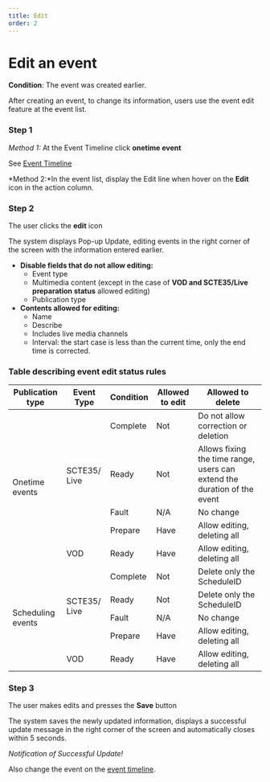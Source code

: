 ```yaml
---
title: Edit
order: 2
---
```


# Edit an event

**Condition**: The event was created earlier.

After creating an event, to change its information, users use the event edit feature at the event list.

### Step 1

_Method 1:_ At the Event Timeline click **onetime event**

See [Event Timeline](../../a-open-detail#display)

\*Method 2:\*In the event list, display the Edit line when hover on the **Edit** icon in the action column.

### Step 2

The user clicks the **edit** icon

The system displays Pop-up Update, editing events in the right corner of the screen with the information entered earlier.

 <!-- ![]() -->

- **Disable fields that do not allow editing:**
  - Event type
  - Multimedia content (except in the case of **VOD and SCTE35/Live preparation status** allowed editing)
  - Publication type
- **Contents allowed for editing:**
  - Name
  - Describe
  - Includes live media channels
  - Interval: the start case is less than the current time, only the end time is corrected.

### Table describing event edit status rules

<table class="tg">
<thead>
  <tr>
    <th class="tg-0pky"><span style="font-weight:bold">Publication type</span></th>
    <th class="tg-0pky"><span style="font-weight:bold">Event Type</span></th>
    <th class="tg-0pky"><span style="font-weight:bold">Condition</span></th>
    <th class="tg-0pky"><span style="font-weight:bold">Allowed to edit</span></th>
    <th class="tg-0pky"><span style="font-weight:bold">Allowed to delete</span></th>
  </tr>
</thead>
<tbody>
<tr>
    <td class="tg-0pky" rowspan="6">Onetime events</td>
  </tr>

  <tr>
    <td class="tg-0pky" rowspan="4">SCTE35/ Live</td>
    <td class="tg-0pky">Complete</td>
    <td class="tg-0pky">Not</td>
    <td class="tg-0pky">Do not allow correction or deletion</td>
  </tr>
  <tr>
    <td class="tg-0pky">Ready</td>
    <td class="tg-0pky">Not</td>
    <td class="tg-0pky">Allows fixing the time range, users can extend the duration of the event</td>
  </tr>
  <tr>
    <td class="tg-0pky">Fault</td>
    <td class="tg-0pky">N/A</td>
    <td class="tg-0pky">No change</td>
  </tr>
  <tr>
    <td class="tg-0pky">Prepare</td>
    <td class="tg-0pky">Have</td>
    <td class="tg-0pky">Allow editing, deleting all</td>
  </tr>
  <tr>
    <td class="tg-0pky">VOD</td>
    <td class="tg-0pky">Ready</td>
    <td class="tg-0pky">Have</td>
    <td class="tg-0pky">Allow editing, deleting all</td>
  </tr>
<tr>
    <td class="tg-0pky" rowspan="6">Scheduling events</td>
  </tr>
  <tr>
    <td class="tg-0pky" rowspan="4">SCTE35/ Live</td>
    <td class="tg-0pky">Complete</td>
    <td class="tg-0pky">Not</td>
    <td class="tg-0pky">Delete only the ScheduleID</td>
  </tr>
  <tr>
    <td class="tg-0pky">Ready</td>
    <td class="tg-0pky">Not</td>
    <td class="tg-0pky">Delete only the ScheduleID</td>
  </tr>
  <tr>
    <td class="tg-0pky">Fault</td>
    <td class="tg-0pky">N/A</td>
    <td class="tg-0pky">No change</td>
  </tr>
  <tr>
    <td class="tg-0pky">Prepare</td>
    <td class="tg-0pky">Have</td>
    <td class="tg-0pky">Allow editing, deleting all</td>
  </tr>
  <tr>
    <td class="tg-0pky">VOD</td>
    <td class="tg-0pky">Ready</td>
    <td class="tg-0pky">Have</td>
    <td class="tg-0pky">Allow editing, deleting all</td>
  </tr>  
  
</tbody>
</table>
  
  

  
  
  
  
  



### Step 3

The user makes edits and presses the **Save** button

The system saves the newly updated information, displays a successful update message in the right corner of the screen and automatically closes within 5 seconds.

  <!-- ![]() -->

_Notification of Successful Update!_

Also change the event on the [event timeline](../../a-open-detail#display).
